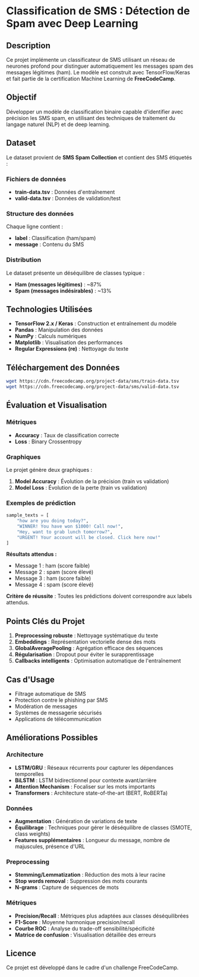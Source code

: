 # Classification de SMS : Détection de Spam avec Deep Learning

## Description

Ce projet implémente un classificateur de SMS utilisant un réseau de neurones profond pour distinguer automatiquement les messages spam des messages légitimes (ham). Le modèle est construit avec TensorFlow/Keras et fait partie de la certification Machine Learning de **FreeCodeCamp**.

## Objectif

Développer un modèle de classification binaire capable d'identifier avec précision les SMS spam, en utilisant des techniques de traitement du langage naturel (NLP) et de deep learning.

## Dataset

Le dataset provient de **SMS Spam Collection** et contient des SMS étiquetés :

### Fichiers de données
- **train-data.tsv** : Données d'entraînement
- **valid-data.tsv** : Données de validation/test

### Structure des données
Chaque ligne contient :
- **label** : Classification (ham/spam)
- **message** : Contenu du SMS

### Distribution
Le dataset présente un déséquilibre de classes typique :
- **Ham (messages légitimes)** : ~87%
- **Spam (messages indésirables)** : ~13%

## Technologies Utilisées

- **TensorFlow 2.x / Keras** : Construction et entraînement du modèle
- **Pandas** : Manipulation des données
- **NumPy** : Calculs numériques
- **Matplotlib** : Visualisation des performances
- **Regular Expressions (re)** : Nettoyage du texte

##  Téléchargement des Données

```bash
wget https://cdn.freecodecamp.org/project-data/sms/train-data.tsv
wget https://cdn.freecodecamp.org/project-data/sms/valid-data.tsv
```

## Évaluation et Visualisation

### Métriques

- **Accuracy** : Taux de classification correcte
- **Loss** : Binary Crossentropy

### Graphiques

Le projet génère deux graphiques :
1. **Model Accuracy** : Évolution de la précision (train vs validation)
2. **Model Loss** : Évolution de la perte (train vs validation)

### Exemples de prédiction

```python
sample_texts = [
    "how are you doing today?",
    "WINNER! You have won $1000! Call now!",
    "Hey, want to grab lunch tomorrow?",
    "URGENT! Your account will be closed. Click here now!"
]
```

**Résultats attendus :**
- Message 1 : ham (score faible)
- Message 2 : spam (score élevé)
- Message 3 : ham (score faible)
- Message 4 : spam (score élevé)

**Critère de réussite** : Toutes les prédictions doivent correspondre aux labels attendus.

## Points Clés du Projet

1. **Preprocessing robuste** : Nettoyage systématique du texte
2. **Embeddings** : Représentation vectorielle dense des mots
3. **GlobalAveragePooling** : Agrégation efficace des séquences
4. **Régularisation** : Dropout pour éviter le surapprentissage
5. **Callbacks intelligents** : Optimisation automatique de l'entraînement

## Cas d'Usage

- Filtrage automatique de SMS
- Protection contre le phishing par SMS
- Modération de messages
- Systèmes de messagerie sécurisés
- Applications de télécommunication

## Améliorations Possibles

### Architecture
- **LSTM/GRU** : Réseaux récurrents pour capturer les dépendances temporelles
- **BiLSTM** : LSTM bidirectionnel pour contexte avant/arrière
- **Attention Mechanism** : Focaliser sur les mots importants
- **Transformers** : Architecture state-of-the-art (BERT, RoBERTa)

### Données
- **Augmentation** : Génération de variations de texte
- **Équilibrage** : Techniques pour gérer le déséquilibre de classes (SMOTE, class weights)
- **Features supplémentaires** : Longueur du message, nombre de majuscules, présence d'URL

### Preprocessing
- **Stemming/Lemmatization** : Réduction des mots à leur racine
- **Stop words removal** : Suppression des mots courants
- **N-grams** : Capture de séquences de mots

### Métriques
- **Precision/Recall** : Métriques plus adaptées aux classes déséquilibrées
- **F1-Score** : Moyenne harmonique precision/recall
- **Courbe ROC** : Analyse du trade-off sensibilité/spécificité
- **Matrice de confusion** : Visualisation détaillée des erreurs

## Licence

Ce projet est développé dans le cadre d'un challenge FreeCodeCamp.